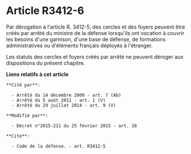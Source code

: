 # Article R3412-6

Par dérogation à l'article R. 3412-5, des cercles et des foyers peuvent être créés par arrêté du ministre de la défense
lorsqu'ils ont vocation à couvrir les besoins d'une garnison, d'une base de défense, de formations administratives ou
d'éléments français déployés à l'étranger. 

Les statuts des cercles et foyers créés par arrêté ne peuvent déroger aux dispositions du présent chapitre.

**Liens relatifs à cet article**

	**Cité par**:

	  - Arrêté du 14 décembre 2009 - art. 7 (Ab)
	  - Arrêté du 5 août 2011 - art. 1 (V)
	  - Arrêté du 29 juillet 2014 - art. 9 (V)

	**Modifié par**:

	  - Décret n°2015-211 du 25 février 2015 - art. 18

	**Cite**:

	  - Code de la défense. - art. R3412-5
